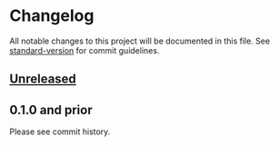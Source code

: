 # Changelog

All notable changes to this project will be documented in this file. See [standard-version](https://github.com/conventional-changelog/standard-version) for commit guidelines.

## [Unreleased](https://github.com/dotenvx/dotenvx-ruby/compare/v0.1.0...main)

## 0.1.0 and prior

Please see commit history.
